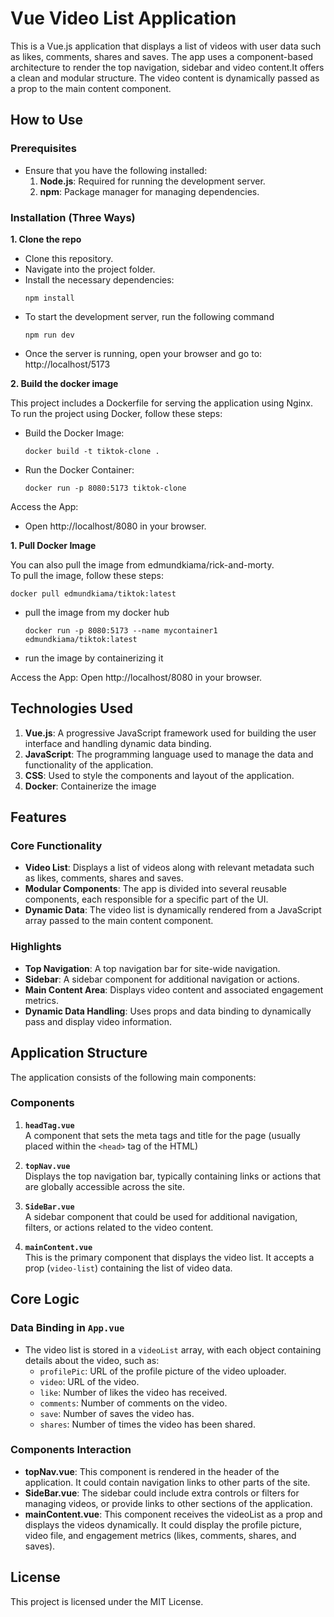 # Vue Video List Application

This is a Vue.js application that displays a list of videos with user data such as likes, comments, shares and saves. The app uses a component-based architecture to render the top navigation, sidebar and video content.It offers a clean and modular structure. The video content is dynamically passed as a prop to the main content component.


## How to Use

### Prerequisites

- Ensure that you have the following installed:
    1. **Node.js**: Required for running the development server.
    2. **npm**: Package manager for managing dependencies.

### Installation (Three Ways)
**1. Clone the repo**
- Clone this repository.
- Navigate into the project folder.
- Install the necessary dependencies:
  ```ssh
  npm install
  ```
- To start the development server, run the following command
   ```ssh
   npm run dev
   ```
- Once the server is running, open your browser and go to: http://localhost/5173    
   
**2. Build the docker image**

This project includes a Dockerfile for serving the application using Nginx. To run the project using Docker, follow these steps:

- Build the Docker Image:
   ```ssh
   docker build -t tiktok-clone .
   ```
- Run the Docker Container:
  ```ssh
  docker run -p 8080:5173 tiktok-clone
  ```
Access the App:
- Open http://localhost/8080 in your browser.

**1. Pull Docker Image**

You can also pull the image from edmundkiama/rick-and-morty.   
To pull the image, follow these steps:
   ```ssh
   docker pull edmundkiama/tiktok:latest
   ```
- pull the image from my docker hub
   ```ssh
   docker run -p 8080:5173 --name mycontainer1 edmundkiama/tiktok:latest
   ```
- run the image by containerizing it
  
Access the App:
Open http://localhost/8080 in your browser.


## Technologies Used

1. **Vue.js**: A progressive JavaScript framework used for building the user interface and handling dynamic data binding.
2. **JavaScript**: The programming language used to manage the data and functionality of the application.
3. **CSS**: Used to style the components and layout of the application.
4. **Docker**: Containerize the image
   
## Features

### Core Functionality

- **Video List**: Displays a list of videos along with relevant metadata such as likes, comments, shares and saves.
- **Modular Components**: The app is divided into several reusable components, each responsible for a specific part of the UI.
- **Dynamic Data**: The video list is dynamically rendered from a JavaScript array passed to the main content component.

### Highlights

- **Top Navigation**: A top navigation bar for site-wide navigation.
- **Sidebar**: A sidebar component for additional navigation or actions.
- **Main Content Area**: Displays video content and associated engagement metrics.
- **Dynamic Data Handling**: Uses props and data binding to dynamically pass and display video information.

## Application Structure

The application consists of the following main components:

### Components

1. **`headTag.vue`**  
   A component that sets the meta tags and title for the page (usually placed within the `<head>` tag of the HTML)
   
2. **`topNav.vue`**  
   Displays the top navigation bar, typically containing links or actions that are globally accessible across the site.
   
3. **`SideBar.vue`**  
   A sidebar component that could be used for additional navigation, filters, or actions related to the video content.

4. **`mainContent.vue`**  
   This is the primary component that displays the video list. It accepts a prop (`video-list`) containing the list of video data.

## Core Logic

### Data Binding in `App.vue`

- The video list is stored in a `videoList` array, with each object containing details about the video, such as:
  - `profilePic`: URL of the profile picture of the video uploader.
  - `video`: URL of the video.
  - `like`: Number of likes the video has received.
  - `comments`: Number of comments on the video.
  - `save`: Number of saves the video has.
  - `shares`: Number of times the video has been shared.
  
### Components Interaction

- **topNav.vue**: This component is rendered in the header of the application. It could contain navigation links to other parts of the site.
- **SideBar.vue**: The sidebar could include extra controls or filters for managing videos, or provide links to other sections of the application.
- **mainContent.vue**: This component receives the videoList as a prop and displays the videos dynamically. It could display the profile picture, video file, and engagement metrics (likes, comments, shares, and saves).

## License

This project is licensed under the MIT License. 
